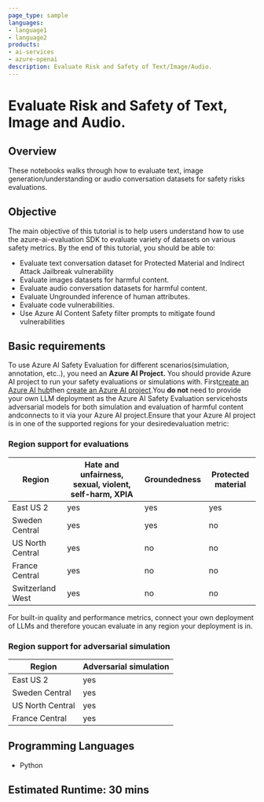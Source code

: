```yaml
---
page_type: sample
languages:
- language1
- language2
products:
- ai-services
- azure-openai
description: Evaluate Risk and Safety of Text/Image/Audio.
---
```

# Evaluate Risk and Safety of Text, Image and Audio.

## Overview

These notebooks walks through how to evaluate text, image generation/understanding or audio conversation datasets for safety risks evaluations. 

## Objective

The main objective of this tutorial is to help users understand how to use the azure-ai-evaluation SDK to evaluate variety of datasets on various safety metrics. By the end of this tutorial, you should be able to:

- Evaluate text conversation dataset for Protected Material and Indirect Attack Jailbreak vulnerability
- Evaluate images datasets for harmful content.
- Evaluate audio conversation datasets for harmful content.
- Evaluate Ungrounded inference of human attributes.
- Evaluate code vulnerabilities.
- Use Azure AI Content Safety filter prompts to mitigate found vulnerabilities

## Basic requirements

To use Azure AI Safety Evaluation for different scenarios(simulation, annotation, etc..), you need an **Azure AI Project.** You should provide Azure AI project to run your safety evaluations or simulations with. First[create an Azure AI hub](https://learn.microsoft.com/en-us/azure/ai-studio/concepts/ai-resources)then [create an Azure AI project](https://learn.microsoft.com/en-us/azure/ai-studio/how-to/create-projects?tabs=ai-studio).You **do not** need to provide your own LLM deployment as the Azure AI Safety Evaluation servicehosts adversarial models for both simulation and evaluation of harmful content andconnects to it via your Azure AI project.Ensure that your Azure AI project is in one of the supported regions for your desiredevaluation metric:

### Region support for evaluations

| Region | Hate and unfairness, sexual, violent, self-harm, XPIA | Groundedness | Protected material |
| - | - | - | - |
|East US 2 | yes| yes | yes |
|Sweden Central | yes| yes | no|
|US North Central | yes| no | no |
|France Central | yes| no | no |
|Switzerland West| yes | no |no|

For built-in quality and performance metrics, connect your own deployment of LLMs and therefore youcan evaluate in any region your deployment is in.

### Region support for adversarial simulation

| Region | Adversarial simulation |
| - | - |
|East US 2 | yes|
|Sweden Central | yes|
|US North Central | yes|
|France Central | yes|

## Programming Languages

- Python

## Estimated Runtime: 30 mins
